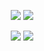 <p align="center">  
<img src="https://github-readme-stats.vercel.app/api?username=traxzzy&show_icons=true&theme=dark&count_private=true">
<img src="https://github-readme-stats.vercel.app/api/top-langs/?username=traxzzy&theme=blue-green">
</p>

<p align="center">  
<img src="https://komarev.com/ghpvc/?username=traxzzy&color=grey">
<img src="https://img.shields.io/github/followers/traxzzy.svg?style=social&label=Follow&maxAge=2592000">
</p>
